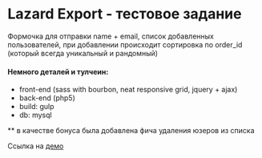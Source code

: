 # Lazard Export - тестовое задание

Формочка для отправки name + email, список добавленных пользователей, при добавлении происходит сортировка по order_id (который всегда уникальный и рандомный)

#### Немного деталей и тулчеин: 
- front-end (sass with bourbon, neat responsive grid, jquery + ajax)
- back-end (php5)
- build: gulp
- db: mysql

** в качестве бонуса была добавлена фича удаления юзеров из списка

Ссылка на [демо](http://goo.gl/Ns3K6c) 
